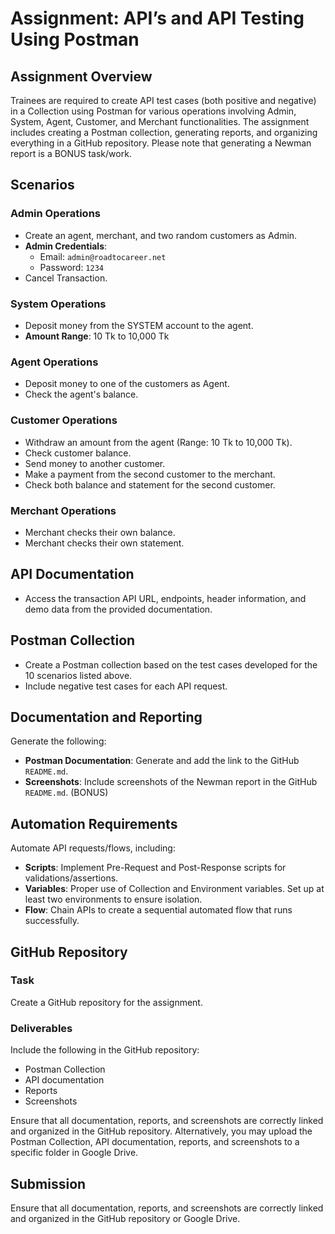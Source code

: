 
# Assignment: API’s and API Testing Using Postman

## Assignment Overview
Trainees are required to create API test cases (both positive and negative) in a Collection using Postman for various operations involving Admin, System, Agent, Customer, and Merchant functionalities. The assignment includes creating a Postman collection, generating reports, and organizing everything in a GitHub repository. Please note that generating a Newman report is a BONUS task/work.

## Scenarios

### Admin Operations
- Create an agent, merchant, and two random customers as Admin.
- **Admin Credentials**:
    - Email: `admin@roadtocareer.net`
    - Password: `1234`
- Cancel Transaction.

### System Operations
- Deposit money from the SYSTEM account to the agent.
- **Amount Range**: 10 Tk to 10,000 Tk

### Agent Operations
- Deposit money to one of the customers as Agent.
- Check the agent's balance.

### Customer Operations
- Withdraw an amount from the agent (Range: 10 Tk to 10,000 Tk).
- Check customer balance.
- Send money to another customer.
- Make a payment from the second customer to the merchant.
- Check both balance and statement for the second customer.

### Merchant Operations
- Merchant checks their own balance.
- Merchant checks their own statement.

## API Documentation
- Access the transaction API URL, endpoints, header information, and demo data from the provided documentation.

## Postman Collection
- Create a Postman collection based on the test cases developed for the 10 scenarios listed above.
- Include negative test cases for each API request.

## Documentation and Reporting
Generate the following:
- **Postman Documentation**: Generate and add the link to the GitHub `README.md`.
- **Screenshots**: Include screenshots of the Newman report in the GitHub `README.md`. (BONUS)

## Automation Requirements
Automate API requests/flows, including:
- **Scripts**: Implement Pre-Request and Post-Response scripts for validations/assertions.
- **Variables**: Proper use of Collection and Environment variables. Set up at least two environments to ensure isolation.
- **Flow**: Chain APIs to create a sequential automated flow that runs successfully.

## GitHub Repository
### Task
Create a GitHub repository for the assignment.

### Deliverables
Include the following in the GitHub repository:
- Postman Collection
- API documentation
- Reports
- Screenshots

Ensure that all documentation, reports, and screenshots are correctly linked and organized in the GitHub repository. Alternatively, you may upload the Postman Collection, API documentation, reports, and screenshots to a specific folder in Google Drive.

## Submission
Ensure that all documentation, reports, and screenshots are correctly linked and organized in the GitHub repository or Google Drive.
